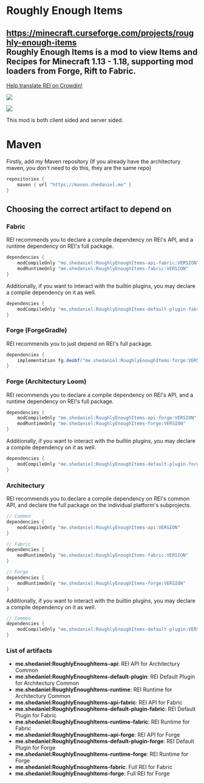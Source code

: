 # Roughly Enough Items
https://minecraft.curseforge.com/projects/roughly-enough-items <br>
Roughly Enough Items is a mod to view Items and Recipes for Minecraft 1.13 - 1.18, supporting mod loaders from Forge, Rift to Fabric.
-----

[Help translate REI on Crowdin!](https://crowdin.com/project/roughly-enough-items)

![](https://i.imgur.com/eQsWDrM.png)

![](https://i.imgur.com/OcOQLip.png)

This mod is both client sided and server sided.

# Maven
Firstly, add my Maven repository (If you already have the architectury maven, you don't need to do this, they are the same repo)
```gradle
repositories {
    maven { url "https://maven.shedaniel.me" }
}
```

## Choosing the correct artifact to depend on
### Fabric
REI recommends you to declare a compile dependency on REI's API, and a runtime dependency on REI's full package.
```gradle
dependencies {
    modCompileOnly "me.shedaniel:RoughlyEnoughItems-api-fabric:VERSION"
    modRuntimeOnly "me.shedaniel:RoughlyEnoughItems-fabric:VERSION"
}
```

Additionally, if you want to interact with the builtin plugins, you may declare a compile dependency on it as well.
```gradle
dependencies {
    modCompileOnly "me.shedaniel:RoughlyEnoughItems-default-plugin-fabric:VERSION"
}
```

### Forge (ForgeGradle)
REI recommends you to just depend on REI's full package.
```gradle
dependencies {
    implementation fg.deobf("me.shedaniel:RoughlyEnoughItems-forge:VERSION")
}
```

### Forge (Architectury Loom)
REI recommends you to declare a compile dependency on REI's API, and a runtime dependency on REI's full package.
```gradle
dependencies {
    modCompileOnly "me.shedaniel:RoughlyEnoughItems-api-forge:VERSION"
    modRuntimeOnly "me.shedaniel:RoughlyEnoughItems-forge:VERSION"
}
```

Additionally, if you want to interact with the builtin plugins, you may declare a compile dependency on it as well.
```gradle
dependencies {
    modCompileOnly "me.shedaniel:RoughlyEnoughItems-default-plugin-forge:VERSION"
}
```

### Architectury
REI recommends you to declare a compile dependency on REI's common API, and declare the full package on the individual platform's subprojects.
```gradle
// Common
dependencies {
    modCompileOnly "me.shedaniel:RoughlyEnoughItems-api:VERSION"
}

// Fabric
dependencies {
    modRuntimeOnly "me.shedaniel:RoughlyEnoughItems-fabric:VERSION"
}

// Forge
dependencies {
    modRuntimeOnly "me.shedaniel:RoughlyEnoughItems-forge:VERSION"
}
```

Additionally, if you want to interact with the builtin plugins, you may declare a compile dependency on it as well.
```gradle
// Common
dependencies {
    modCompileOnly "me.shedaniel:RoughlyEnoughItems-default-plugin:VERSION"
}
```

### List of artifacts
- **me.shedaniel:RoughlyEnoughItems-api**: REI API for Architectury Common
- **me.shedaniel:RoughlyEnoughItems-default-plugin**: REI Default Plugin for Architectury Common
- **me.shedaniel:RoughlyEnoughItems-runtime**: REI Runtime for Architectury Common
- **me.shedaniel:RoughlyEnoughItems-api-fabric**: REI API for Fabric
- **me.shedaniel:RoughlyEnoughItems-default-plugin-fabric**: REI Default Plugin for Fabric
- **me.shedaniel:RoughlyEnoughItems-runtime-fabric**: REI Runtime for Fabric
- **me.shedaniel:RoughlyEnoughItems-api-forge**: REI API for Forge
- **me.shedaniel:RoughlyEnoughItems-default-plugin-forge**: REI Default Plugin for Forge
- **me.shedaniel:RoughlyEnoughItems-runtime-forge**: REI Runtime for Forge
- **me.shedaniel:RoughlyEnoughItems-fabric**: Full REI for Fabric
- **me.shedaniel:RoughlyEnoughItems-forge**: Full REI for Forge
